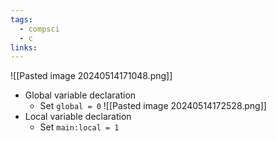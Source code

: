 ```yaml
---
tags:
  - compsci
  - c
links:
---
```

![[Pasted image 20240514171048.png]]
- Global variable declaration
	- Set `global = 0`
![[Pasted image 20240514172528.png]]
- Local variable declaration
	- Set `main:local = 1`

